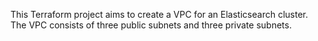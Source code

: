 This Terraform project aims to create a VPC for an Elasticsearch cluster. The VPC consists of three public subnets and three private subnets.